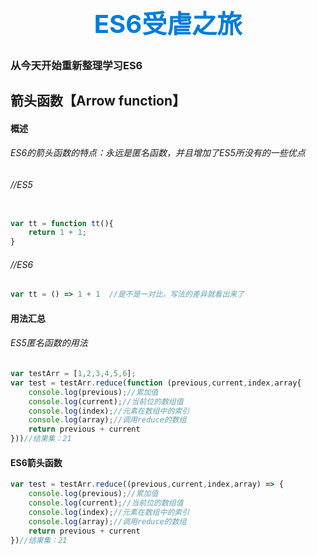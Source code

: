 <h1 style="font-size: 40px;text-align:center;color: #007cdc;font-weight: bold;">
    ES6受虐之旅
</h1>

###  从今天开始重新整理学习ES6



<h2 style="font-weight: bold;">箭头函数【Arrow function】</h2> 

#### 概述

###### ES6的箭头函数的特点：永远是匿名函数，并且增加了ES5所没有的一些优点


###### //ES5

````js

var tt = function tt(){
	return 1 + 1;
}
````

###### //ES6

````js
var tt = () => 1 + 1  //是不是一对比，写法的差异就看出来了
````

#### 用法汇总

###### ES5匿名函数的用法

````js
var testArr = [1,2,3,4,5,6];
var test = testArr.reduce(function (previous,current,index,array{
	console.log(previous);//累加值
	console.log(current);//当前位的数组值
	console.log(index);//元素在数组中的索引
	console.log(array);//调用reduce的数组
	return previous + current
}))//结果集：21
````

#### ES6箭头函数

````js
var test = testArr.reduce((previous,current,index,array) => {
	console.log(previous);//累加值
	console.log(current);//当前位的数组值
	console.log(index);//元素在数组中的索引
	console.log(array);//调用reduce的数组
	return previous + current
})//结果集：21
````


